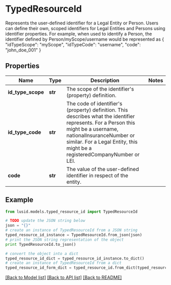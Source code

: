 # TypedResourceId

Represents the user-defined identifier for a Legal Entity or Person.  Users can define their own, scoped identifiers for Legal Entities and Persons using identifier properties.  For example,  when used to identify a Person, the identifier defined by Person/myScope/username would be represented as   {     \"idTypeScope\": \"myScope\",     \"idTypeCode\": \"username\",     \"code\": \"john_doe_001\"   }

## Properties
Name | Type | Description | Notes
------------ | ------------- | ------------- | -------------
**id_type_scope** | **str** | The scope of the identifier&#39;s (property) definition. | 
**id_type_code** | **str** | The code of identifier&#39;s (property) definition. This describes what the identifier represents.  For a Person this might be a username, nationalInsuranceNumber or similar.  For a Legal Entity, this might be a registeredCompanyNumber or LEI. | 
**code** | **str** | The value of the user-defined identifier in respect of the entity. | 

## Example

```python
from lusid.models.typed_resource_id import TypedResourceId

# TODO update the JSON string below
json = "{}"
# create an instance of TypedResourceId from a JSON string
typed_resource_id_instance = TypedResourceId.from_json(json)
# print the JSON string representation of the object
print TypedResourceId.to_json()

# convert the object into a dict
typed_resource_id_dict = typed_resource_id_instance.to_dict()
# create an instance of TypedResourceId from a dict
typed_resource_id_form_dict = typed_resource_id.from_dict(typed_resource_id_dict)
```
[[Back to Model list]](../README.md#documentation-for-models) [[Back to API list]](../README.md#documentation-for-api-endpoints) [[Back to README]](../README.md)


